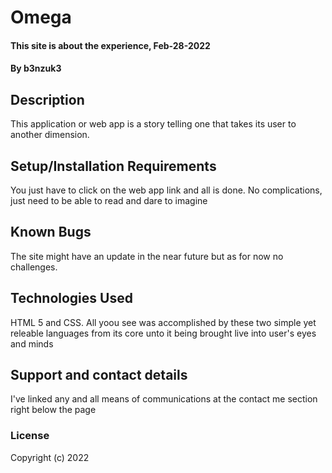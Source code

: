 # Omega
#### This site is about the experience, Feb-28-2022
#### By b3nzuk3
## Description
This application or web app is a story telling one that takes its user to another dimension.
## Setup/Installation Requirements
You just have to click on the web app link and all is done. No complications, just need to be able to read and dare to imagine

## Known Bugs
The site might have an update in the near future but as for now no challenges.
## Technologies Used
HTML 5 and CSS. All yoou see was accomplished by these two simple yet releable languages from its core unto it being brought live into user's eyes and minds
## Support and contact details
I've linked any and all means of communications at the contact me section right below the page
### License
Copyright (c) 2022 
